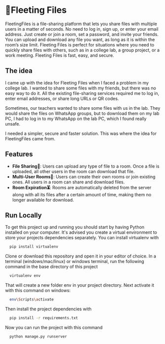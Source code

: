 
# 📁Fleeting Files

FleetingFiles is a file-sharing platform that lets you share files with multiple users in a matter of seconds. No need to log in, sign up, or enter your email address. Just create or join a room, set a password, and invite your friends. You can upload and download any file you want, as long as it is within the room’s size limit. Fleeting Files is perfect for situations where you need to quickly share files with others, such as in a college lab, a group project, or a work meeting. Fleeting Files is fast, easy, and secure.

## The idea

I came up with the idea for Fleeting Files when I faced a problem in my college lab. I wanted to share some files with my friends, but there was no easy way to do it. All the existing file-sharing services required me to log in, enter email addresses, or share long URLs or QR codes.   

Sometimes, our teachers wanted to share some files with us in the lab. They would share the files on WhatsApp groups, but to download them on my lab PC, I had to log in to my WhatsApp on the lab PC, which I found really unsafe.   

I needed a simpler, secure and faster solution. This was where the idea for FleetingFiles came from.

## Features

- **File Sharing🚀**: Users can upload any type of file to a room. Once a file is uploaded, all other users in the room can download that file.
- **Multi-User Rooms👥**: Users can create their own rooms or join existing ones. All users in a room can share and download files.
- **Room Expiration⏳**: Rooms are automatically deleted from the server along with all its files after a certain amount of time, making them no longer available for download.


## Run Locally

To get this project up and running you should start by having Python installed on your computer. It's advised you create a virtual environment to store your projects dependencies separately. You can install virtualenv with

```bash
  pip install virtualenv
```

Clone or download this repository and open it in your editor of choice. In a terminal (windows/mac/linux) or windows terminal, run the following command in the base directory of this project

```bash
  virtualenv env
```

That will create a new folder env in your project directory. Next activate it with this command on windows:

```bash
  env\Scripts\activate
```

Then install the project dependencies with

```bash
  pip install -r requirements.txt
```

Now you can run the project with this command
```bash
  python manage.py runserver
```

